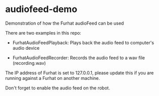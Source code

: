 # audiofeed-demo
Demonstration of how the Furhat audioFeed can be used

There are two examples in this repo:

* FurhatAudioFeedPlayback: Plays back the audio feed to computer's audio device

* FurhatAudioFeedRecorder: Records the audio feed to a wav file (recording.wav)

The IP address of Furhat is set to 127.0.0.1, please update this if you are running against a Furhat on another machine.

Don't forget to enable the audio feed on the robot.